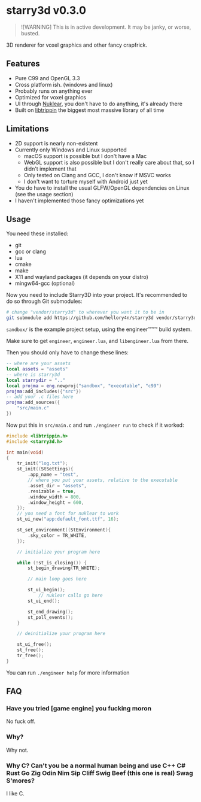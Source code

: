 # starry3d v0.3.0

> ![WARNING]
> This is in active development. It may be janky, or worse, busted.

3D renderer for voxel graphics and other fancy crapfrick.

## Features

- Pure C99 and OpenGL 3.3
- Cross platform ish. (windows and linux)
- Probably runs on anything ever
- Optimized for voxel graphics
- UI through [Nuklear](https://github.com/Immediate-Mode-UI/Nuklear), you don't have to do anything, it's
  already there
- Built on [libtrippin](https://github.com/hellory4n/libtrippin) the biggest most massive library of all time

## Limitations

- 2D support is nearly non-existent
- Currently only Windows and Linux supported
    - macOS support is possible but I don't have a Mac
    - WebGL support is also possible but I don't really care about that, so I didn't implement that
    - Only tested on Clang and GCC, I don't know if MSVC works
    - I don't want to torture myself with Android just yet
- You do have to install the usual GLFW/OpenGL dependencies on Linux (see the usage section)
- I haven't implemented those fancy optimizations yet

## Usage

You need these installed:
- git
- gcc or clang
- lua
- cmake
- make
- X11 and wayland packages (it depends on your distro)
- mingw64-gcc (optional)

Now you need to include Starry3D into your project. It's recommended to do so through Git submodules:

```sh
# change "vendor/starry3d" to wherever you want it to be in
git submodule add https://github.com/hellory4n/starry3d vendor/starry3d
```

`sandbox/` is the example project setup, using the engineer™™™ build system.

Make sure to get `engineer`, `engineer.lua`, and `libengineer.lua` from there.

Then you should only have to change these lines:

```lua
-- where are your assets
local assets = "assets"
-- where is starry3d
local starrydir = ".."
local projma = eng.newproj("sandbox", "executable", "c99")
projma:add_includes({"src"})
-- add your .c files here
projma:add_sources({
	"src/main.c"
})
```

Now put this in `src/main.c` and run `./engineer run` to check if it worked:

```c
#include <libtrippin.h>
#include <starry3d.h>

int main(void)
{
    tr_init("log.txt");
    st_init((StSettings){
        .app_name = "test",
        // where you put your assets, relative to the executable
        .asset_dir = "assets",
        .resizable = true,
        .window_width = 800,
        .window_height = 600,
    });
    // you need a font for nuklear to work
    st_ui_new("app:default_font.ttf", 16);

    st_set_environment((StEnvironment){
        .sky_color = TR_WHITE,
    });

    // initialize your program here

    while (!st_is_closing()) {
        st_begin_drawing(TR_WHITE);

        // main loop goes here

        st_ui_begin();
            // nuklear calls go here
        st_ui_end();

        st_end_drawing();
        st_poll_events();
    }

    // deinitialize your program here

    st_ui_free();
    st_free();
    tr_free();
}
```

You can run `./engineer help` for more information

## FAQ

### Have you tried [game engine] you fucking moron

No fuck off.

### Why?

Why not.

### Why C? Can't you be a normal human being and use C++ C# Rust Go Zig Odin Nim Sip Cliff Swig Beef (this one is real) Swag S'mores?

I like C.
